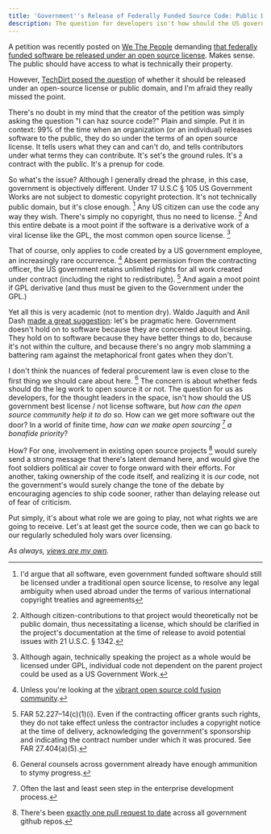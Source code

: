 ```yaml
---
title: 'Government''s Release of Federally Funded Source Code: Public Domain or Open Source? Yes.'
description: The question for developers isn't how should the US government best license software, but how can the open source community help it to do so
---
```


A petition was recently posted on [We The People](https://petitions.whitehouse.gov/) demanding [that federally funded software be released under an open source license](https://petitions.whitehouse.gov/petition/maximize-public-benefit-federal-technology-sharing-government-developed-software-under-open-source/6n5ZBBwf?utm_source=wh.gov&utm_medium=shorturl&utm_campaign=shorturl). Makes sense. The public should have access to what is technically their property.

However, [TechDirt posed the question](http://www.techdirt.com/articles/20120723/12181319800/should-software-created-federal-govt-be-open-source-licensed-public-domain.shtml) of whether it should be released under an open-source license or public domain, and I'm afraid they really missed the point.

There's no doubt in my mind that the creator of the petition was simply asking the question "I can haz source code?" Plain and simple. Put it in context: 99% of the time when an organization (or an individual) releases software to the public, they do so under the terms of an open source license. It tells users what they can and can't do, and tells contributors under what terms they can contribute. It's set's the ground rules. It's a contract with the public. It's a prenup for code.

So what's the issue? Although I generally dread the phrase, in this case, government is objectively different. Under 17 U.S.C § 105 US Government Works are not subject to domestic copyright protection. It's not technically public domain, but it's close enough. [^1] Any US citizen can use the code any way they wish. There's simply no copyright, thus no need to license. [^2] And this entire debate is a moot point if the software is a derivative work of a viral license like the GPL, the most common open source license. [^3]

That of course, only applies to code created by a US government employee, an increasingly rare occurrence. [^4] Absent permission from the contracting officer, the US government retains unlimited rights for all work created under contract (including the right to redistribute). [^5] And again a moot point if GPL derivative (and thus must be given to the Government under the GPL.)

Yet all this is very academic (not to mention dry). Waldo Jaquith and Anil Dash [made a great suggestion](https://twitter.com/anildash/statuses/227476701599391744): let's be pragmatic here. Government doesn't hold on to software because they are concerned about licensing. They hold on to software because they have better things to do, because it's not within the culture, and because there's no angry mob slamming a battering ram against the metaphorical front gates when they don't.

I don't think the nuances of federal procurement law is even close to the first thing we should care about here. [^6] The concern is about whether feds should do the leg work to open source it or not. The question for us as developers, for the thought leaders in the space, isn't how should the US government best license / not license software, but *how can the open source community help it to do so.* How can we get more software out the door? In a world of finite time, *how can we make open sourcing* [^7] *a bonafide priority*?

How? For one, involvement in existing open source projects [^8] would surely send a strong message that there's latent demand here, and would give the foot soldiers political air cover to forge onward with their efforts. For another, taking ownership of the code itself, and realizing it is *our* code, not the government's would surely change the tone of the debate by encouraging agencies to ship code sooner, rather than delaying release out of fear of criticism.

Put simply, it's about what role we are going to play, not what rights we are going to receive. Let's at least get the source code, then we can go back to our regularly scheduled holy wars over licensing.

*As always, [views are my own](http://ben.balter.com/fine-print/).*

[^1]: I'd argue that all software, even government funded software should still be licensed under a traditional open source license, to resolve any legal ambiguity when used abroad under the terms of various international copyright treaties and agreements

[^2]: Although citizen-contributions to that project would theoretically not be public domain, thus necessitating a license, which should be clarified in the project's documentation at the time of release to avoid potential issues with 21 U.S.C. § 1342.

[^3]: Although again, technically speaking the project as a whole would be licensed under GPL, individual code not dependent on the parent project could be used as a US Government Work.

[^4]: Unless you're looking at the [vibrant open source cold fusion community](https://github.com/trending?l=cfm).

[^5]: FAR 52.227–14(c)(1)(i). Even if the contracting officer grants such rights, they do not take effect unless the contractor includes a copyright notice at the time of delivery, acknowledging the government's sponsorship and indicating the contract number under which it was procured. See FAR 27.404(a)(5).

[^6]: General counsels across government already have enough ammunition to stymy progress.

[^7]: Often the last and least seen step in the enterprise development process.

[^8]: There's been [exactly one pull request to date](http://ben.balter.com/2012/04/15/cfpb-accepts-first-citizen-submitted-pull-request-on-behalf-of-federal-government/) across all government github repos.
